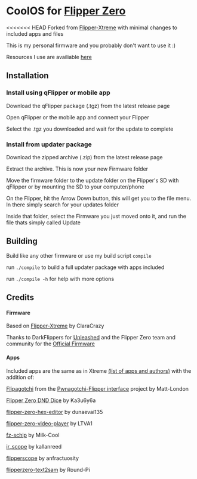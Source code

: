 # CoolOS for [Flipper Zero](https://flipperzero.one/)

<<<<<<< HEAD
Forked from [Flipper-Xtreme](https://github.com/ClaraCrazy/Flipper-Xtreme) with minimal changes to included apps and files

This is my personal firmware and you probably don't want to use it :)

Resources I use are availiable [here](https://github.com/o1001100/cool-resources)

## Installation

### Install using qFlipper or mobile app

Download the qFlipper package (.tgz) from the latest release page

Open qFlipper or the mobile app and connect your Flipper

Select the .tgz you downloaded and wait for the update to complete

### Install from updater package

Download the zipped archive (.zip) from the latest release page

Extract the archive. This is now your new Firmware folder

Move the firmware folder to the update folder on the Flipper's SD with qFlipper or by mounting the SD to your computer/phone

On the Flipper, hit the Arrow Down button, this will get you to the file menu. In there simply search for your updates folder

Inside that folder, select the Firmware you just moved onto it, and run the file thats simply called Update

## Building

Build like any other firmware or use my build script `compile`

run `./compile` to build a full updater package with apps included

run `./compile -h` for help with more options

## Credits

#### Firmware
Based on [Flipper-Xtreme](https://github.com/ClaraCrazy/Flipper-Xtreme) by ClaraCrazy

Thanks to DarkFlippers for [Unleashed](https://github.com/DarkFlippers/unleashed-firmware) and the Flipper Zero team and community for the [Official Firmware](https://github.com/flipperdevices/flipperzero-firmware)

#### Apps

Included apps are the same as in Xtreme [(list of apps and authors)](https://github.com/ClaraCrazy/Flipper-Xtreme/wiki#included-apps) with the addition of:

[Flipagotchi](https://github.com/Matt-London/pwnagotchi-flipper/tree/main/flipagotchi) from the [Pwnagotchi-Flipper interface](https://github.com/Matt-London/pwnagotchi-flipper) project by Matt-London

[Flipper Zero DND Dice](https://github.com/Ka3u6y6a/flipper-zero-dice) by Ka3u6y6a

[flipper-zero-hex-editor](https://github.com/dunaevai135/flipper-zero-hex_editor) by dunaevai135

[flipper-zero-video-player](https://github.com/LTVA1/flipper-zero-video-player) by LTVA1

[fz-schip](https://github.com/Milk-Cool/fz-schip) by Milk-Cool

[ir_scope](https://github.com/kallanreed/unleashed-firmware/tree/dev/applications/external/ir_scope) by kallanreed

[flipperscope](https://github.com/anfractuosity/flipperscope) by anfractuosity

[flipperzero-text2sam](https://github.com/Round-Pi/flipperzero-text2sam) by Round-Pi

